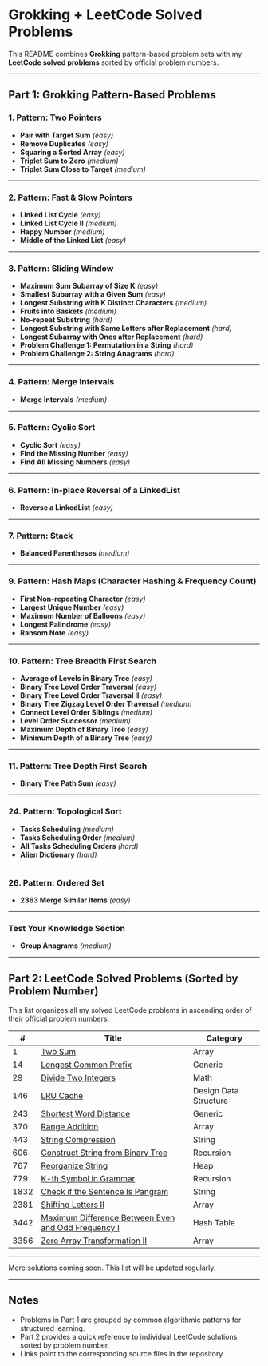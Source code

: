 # Grokking + LeetCode Solved Problems

This README combines **Grokking** pattern-based problem sets with my **LeetCode solved problems** sorted by official problem numbers.

---

## Part 1: Grokking Pattern-Based Problems

### 1. Pattern: Two Pointers

- **Pair with Target Sum** _(easy)_
- **Remove Duplicates** _(easy)_
- **Squaring a Sorted Array** _(easy)_
- **Triplet Sum to Zero** _(medium)_
- **Triplet Sum Close to Target** _(medium)_

---

### 2. Pattern: Fast & Slow Pointers

- **Linked List Cycle** _(easy)_
- **Linked List Cycle II** _(medium)_
- **Happy Number** _(medium)_
- **Middle of the Linked List** _(easy)_

---

### 3. Pattern: Sliding Window

- **Maximum Sum Subarray of Size K** _(easy)_
- **Smallest Subarray with a Given Sum** _(easy)_
- **Longest Substring with K Distinct Characters** _(medium)_
- **Fruits into Baskets** _(medium)_
- **No-repeat Substring** _(hard)_
- **Longest Substring with Same Letters after Replacement** _(hard)_
- **Longest Subarray with Ones after Replacement** _(hard)_
- **Problem Challenge 1: Permutation in a String** _(hard)_
- **Problem Challenge 2: String Anagrams** _(hard)_

---

### 4. Pattern: Merge Intervals

- **Merge Intervals** _(medium)_

---

### 5. Pattern: Cyclic Sort

- **Cyclic Sort** _(easy)_
- **Find the Missing Number** _(easy)_
- **Find All Missing Numbers** _(easy)_

---

### 6. Pattern: In-place Reversal of a LinkedList

- **Reverse a LinkedList** _(easy)_

---

### 7. Pattern: Stack

- **Balanced Parentheses** _(medium)_

---

### 9. Pattern: Hash Maps (Character Hashing & Frequency Count)

- **First Non-repeating Character** _(easy)_
- **Largest Unique Number** _(easy)_
- **Maximum Number of Balloons** _(easy)_
- **Longest Palindrome** _(easy)_
- **Ransom Note** _(easy)_

---

### 10. Pattern: Tree Breadth First Search

- **Average of Levels in Binary Tree** _(easy)_
- **Binary Tree Level Order Traversal** _(easy)_
- **Binary Tree Level Order Traversal II** _(easy)_
- **Binary Tree Zigzag Level Order Traversal** _(medium)_
- **Connect Level Order Siblings** _(medium)_
- **Level Order Successor** _(medium)_
- **Maximum Depth of Binary Tree** _(easy)_
- **Minimum Depth of a Binary Tree** _(easy)_

---

### 11. Pattern: Tree Depth First Search

- **Binary Tree Path Sum** _(easy)_

---

### 24. Pattern: Topological Sort

- **Tasks Scheduling** _(medium)_
- **Tasks Scheduling Order** _(medium)_
- **All Tasks Scheduling Orders** _(hard)_
- **Alien Dictionary** _(hard)_

---

### 26. Pattern: Ordered Set

- **2363 Merge Similar Items** _(easy)_

---

### Test Your Knowledge Section

- **Group Anagrams** _(medium)_

---

## Part 2: LeetCode Solved Problems (Sorted by Problem Number)

This list organizes all my solved LeetCode problems in ascending order of their official problem numbers.

| #    | Title                                                                                                                                    | Category              |
| ---- | ---------------------------------------------------------------------------------------------------------------------------------------- | --------------------- |
| 1    | [Two Sum](./Leetcode/Array/1_Two_Sum.py)                                                                                                 | Array                 |
| 14   | [Longest Common Prefix](./Leetcode/String/14_Longest_Common_Prefix.py)                                                                   | Generic               |
| 29   | [Divide Two Integers](./Leetcode/Math/29_Divide_Two_Integers.py)                                                                         | Math                  |
| 146  | [LRU Cache](./Leetcode/Design%20Data%20Structure/146_LRU_Cache.py)                                                                       | Design Data Structure |
| 243  | [Shortest Word Distance](./Leetcode/String/243_Shortest_Word_Distance.py)                                                                | Generic               |
| 370  | [Range Addition](./Leetcode/Difference%20Array%20Techinique/370_Range_Addition.py)                                                       | Array                 |
| 443  | [String Compression](./Leetcode/String/443_String_Compression.py)                                                                        | String                |
| 606  | [Construct String from Binary Tree](./Leetcode/Recursion/606_Construct_String_from_Binary_Tree.py)                                       | Recursion             |
| 767  | [Reorganize String](./Leetcode/Heap/767_Reorganize_String.py)                                                                            | Heap                  |
| 779  | [K-th Symbol in Grammar](./Leetcode/Recursion/779_K-th_Symbol_in_Grammar.py)                                                             | Recursion             |
| 1832 | [Check if the Sentence Is Pangram](./Leetcode/String/1832_Check_if_the_Sentence_Is_Pangram.py)                                           | String                |
| 2381 | [Shifting Letters II](./Leetcode/Difference%20Array%20Techinique/2381_Shifting_Letters_II.py)                                            | Array                 |
| 3442 | [Maximum Difference Between Even and Odd Frequency I](./Leetcode/Hash%20Table/3442_Maximum_Difference_Between_Even_and_Odd_Frequency.py) | Hash Table            |
| 3356 | [Zero Array Transformation II](./Leetcode/Difference%20Array%20Techinique/3356_Zero_Array_Transformation_II.py)                          | Array                 |

---

More solutions coming soon. This list will be updated regularly.

---

## Notes

- Problems in Part 1 are grouped by common algorithmic patterns for structured learning.
- Part 2 provides a quick reference to individual LeetCode solutions sorted by problem number.
- Links point to the corresponding source files in the repository.
